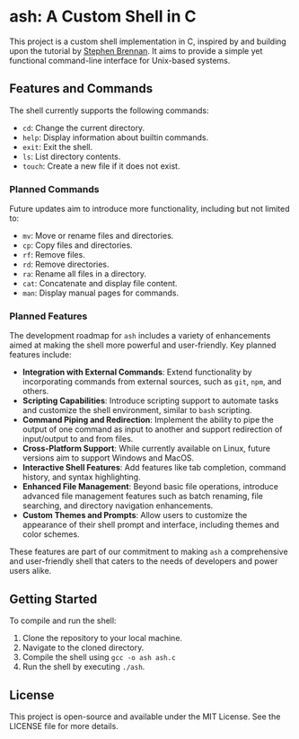 # ash: A Custom Shell in C

This project is a custom shell implementation in C, inspired by and building upon the tutorial by [Stephen Brennan](https://brennan.io/2015/01/16/write-a-shell-in-c). It aims to provide a simple yet functional command-line interface for Unix-based systems.

## Features and Commands

The shell currently supports the following commands:

- `cd`: Change the current directory.
- `help`: Display information about builtin commands.
- `exit`: Exit the shell.
- `ls`: List directory contents.
- `touch`: Create a new file if it does not exist.

### Planned Commands

Future updates aim to introduce more functionality, including but not limited to:

- `mv`: Move or rename files and directories.
- `cp`: Copy files and directories.
- `rf`: Remove files.
- `rd`: Remove directories.
- `ra`: Rename all files in a directory.
- `cat`: Concatenate and display file content.
- `man`: Display manual pages for commands.


### Planned Features

The development roadmap for `ash` includes a variety of enhancements aimed at making the shell more powerful and user-friendly. Key planned features include:

- **Integration with External Commands**: Extend functionality by incorporating commands from external sources, such as `git`, `npm`, and others.
- **Scripting Capabilities**: Introduce scripting support to automate tasks and customize the shell environment, similar to `bash` scripting.
- **Command Piping and Redirection**: Implement the ability to pipe the output of one command as input to another and support redirection of input/output to and from files.
- **Cross-Platform Support**: While currently available on Linux, future versions aim to support Windows and MacOS.
- **Interactive Shell Features**: Add features like tab completion, command history, and syntax highlighting.
- **Enhanced File Management**: Beyond basic file operations, introduce advanced file management features such as batch renaming, file searching, and directory navigation enhancements.
- **Custom Themes and Prompts**: Allow users to customize the appearance of their shell prompt and interface, including themes and color schemes.

These features are part of our commitment to making `ash` a comprehensive and user-friendly shell that caters to the needs of developers and power users alike.

## Getting Started

To compile and run the shell:

1. Clone the repository to your local machine.
2. Navigate to the cloned directory.
3. Compile the shell using `gcc -o ash ash.c`
4. Run the shell by executing `./ash`.

## License

This project is open-source and available under the MIT License. See the LICENSE file for more details.